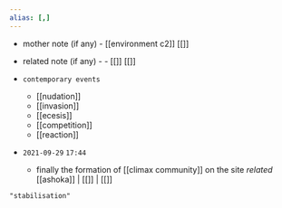 ```yaml
---
alias: [,]
---
```

- mother note (if any)
		- [[environment c2]] [[]]
- related note (if any) -
		- [[]] [[]]
- `contemporary events`
	- [[nudation]]
	- [[invasion]]
	- [[ecesis]]
	- [[competition]]
	- [[reaction]]

- `2021-09-29`  `17:44`
	- finally the formation of [[climax community]] on the site _related_ [[ashoka]] | [[]] | [[]] 

```query
"stabilisation"
```